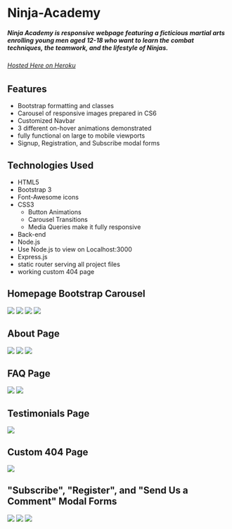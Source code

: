 # Ninja-Academy

##### Ninja Academy is responsive webpage featuring a ficticious martial arts enrolling young men aged 12-18 who want to learn the combat techniques, the teamwork, and the lifestyle of Ninjas.

###### <a href="https://infinite-ocean-23539.herokuapp.com">Hosted Here on Heroku</a>

## Features
  * Bootstrap formatting and classes
  * Carousel of responsive images prepared in CS6
  * Customized Navbar 
   * 3 different on-hover animations demonstrated
   * fully functional on large to mobile viewports  
  * Signup, Registration, and Subscribe modal forms

## Technologies Used
 * HTML5
  * Bootstrap 3
  * Font-Awesome icons
 * CSS3 
   * Button Animations
   * Carousel Transitions
   * Media Queries make it fully responsive
* Back-end
 * Node.js
  * Use Node.js to view on Localhost:3000
 * Express.js
  * static router serving all project files
  * working custom 404 page
## Homepage Bootstrap Carousel

<img src="images/screenshots/carousel-one.png">

<img src="images/screenshots/carousel-two.png">

<img src="images/screenshots/carousel-three.png">

<img src="images/screenshots/ninja-homepage-bottom.png">

## About Page

<img src="images/screenshots/ninja-about-one.png">

<img src="images/screenshots/ninja-about-two.png">

<img src="images/screenshots/ninja-about-three.png">

## FAQ Page

<img src="images/screenshots/ninja-faq.png">

<img src="images/screenshots/ninja-faq-bottom.png">

## Testimonials Page

<img src="images/screenshots/ninja-testimonials.png">

## Custom 404 Page

<img src="images/screenshots/ninja-custom-404.png">

## "Subscribe", "Register", and "Send Us a Comment" Modal Forms

<img src="images/screenshots/ninja-subscribe.png">

<img src="images/screenshots/ninja-register.png">

<img src="images/screenshots/ninja-comments.png">